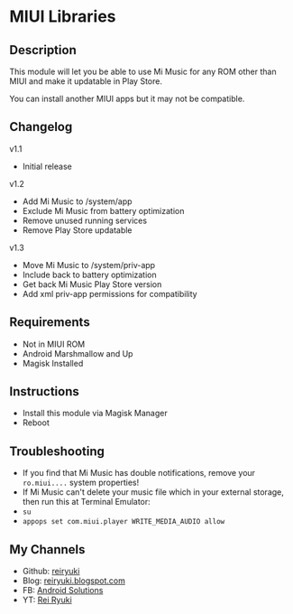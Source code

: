 # **MIUI Libraries**

## Description
This module will let you be able to use Mi Music for any ROM other than MIUI and make it updatable in Play Store.

You can install another MIUI apps but it may not be compatible.

## Changelog
v1.1
- Initial release

v1.2
- Add Mi Music to /system/app
- Exclude Mi Music from battery optimization
- Remove unused running services
- Remove Play Store updatable

v1.3
- Move Mi Music to /system/priv-app
- Include back to battery optimization
- Get back Mi Music Play Store version
- Add xml priv-app permissions for compatibility

## Requirements
- Not in MIUI ROM
- Android Marshmallow and Up
- Magisk Installed

## Instructions
- Install this module via Magisk Manager
- Reboot

## Troubleshooting
- If you find that Mi Music has double notifications, remove your `ro.miui....` system properties!
- If Mi Music can't delete your music file which in your external storage, then run this at Terminal Emulator:
- `su`
- `appops set com.miui.player WRITE_MEDIA_AUDIO allow`

## My Channels
- Github: [reiryuki](https://github.com/reiryuki/MIUI-Libraries-Magisk-Module)
- Blog: [reiryuki.blogspot.com](https://reiryuki.blogspot.com)
- FB: [Android Solutions](https://m.facebook.com/rikiirawan99/?ref=bookmarks)
- YT: [Rei Ryuki](https://www.youtube.com/channel/UCAZBR3IAu-MSLwGXkZPYxag)

